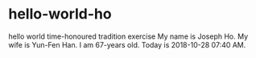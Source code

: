 # hello-world-ho
hello world time-honoured tradition exercise
My name is Joseph Ho.
My wife is Yun-Fen Han.
I am 67-years old.
Today is 2018-10-28 07:40 AM.
